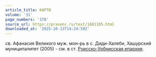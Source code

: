 ```yaml
---
article_title: КАРТИ
volume: '31'
page_numbers: '378'
source_url: https://pravenc.ru/text/1681185.html
downloaded_at: '2025-10-13T14:24:59Z'
---
```


св. Афанасия Великого муж. мон-рь в с. Диди-Халеби, Хашурский муниципалитет (2005) - см. в ст. [Руисско-Урбнисская епархия](<https://pravenc.ru/text/Руисско-Урбнисская епархия.html>).
